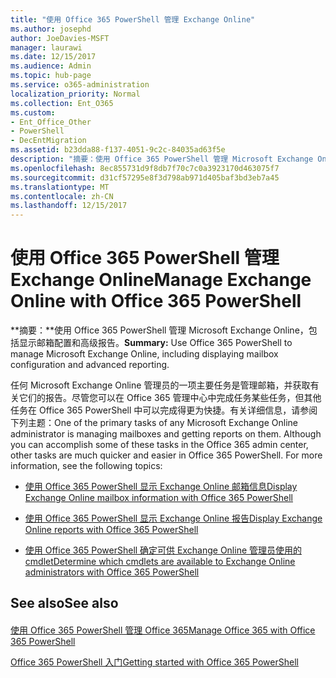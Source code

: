 ```yaml
---
title: "使用 Office 365 PowerShell 管理 Exchange Online"
ms.author: josephd
author: JoeDavies-MSFT
manager: laurawi
ms.date: 12/15/2017
ms.audience: Admin
ms.topic: hub-page
ms.service: o365-administration
localization_priority: Normal
ms.collection: Ent_O365
ms.custom:
- Ent_Office_Other
- PowerShell
- DecEntMigration
ms.assetid: b23dda88-f137-4051-9c2c-84035ad63f5e
description: "摘要：使用 Office 365 PowerShell 管理 Microsoft Exchange Online，包括显示邮箱配置和显示高级报告。"
ms.openlocfilehash: 8ec855731d9f8db7f70c7c0a3923170d463075f7
ms.sourcegitcommit: d31cf57295e8f3d798ab971d405baf3bd3eb7a45
ms.translationtype: MT
ms.contentlocale: zh-CN
ms.lasthandoff: 12/15/2017
---
```

# <a name="manage-exchange-online-with-office-365-powershell"></a><span data-ttu-id="bcbbe-103">使用 Office 365 PowerShell 管理 Exchange Online</span><span class="sxs-lookup"><span data-stu-id="bcbbe-103">Manage Exchange Online with Office 365 PowerShell</span></span>

 <span data-ttu-id="bcbbe-104">**摘要：**使用 Office 365 PowerShell 管理 Microsoft Exchange Online，包括显示邮箱配置和高级报告。</span><span class="sxs-lookup"><span data-stu-id="bcbbe-104">**Summary:** Use Office 365 PowerShell to manage Microsoft Exchange Online, including displaying mailbox configuration and advanced reporting.</span></span>
  
<span data-ttu-id="bcbbe-p101">任何 Microsoft Exchange Online 管理员的一项主要任务是管理邮箱，并获取有关它们的报告。尽管您可以在 Office 365 管理中心中完成任务某些任务，但其他任务在 Office 365 PowerShell 中可以完成得更为快捷。有关详细信息，请参阅下列主题：</span><span class="sxs-lookup"><span data-stu-id="bcbbe-p101">One of the primary tasks of any Microsoft Exchange Online administrator is managing mailboxes and getting reports on them. Although you can accomplish some of these tasks in the Office 365 admin center, other tasks are much quicker and easier in Office 365 PowerShell. For more information, see the following topics:</span></span>
  
- [<span data-ttu-id="bcbbe-108">使用 Office 365 PowerShell 显示 Exchange Online 邮箱信息</span><span class="sxs-lookup"><span data-stu-id="bcbbe-108">Display Exchange Online mailbox information with Office 365 PowerShell</span></span>](https://technet.microsoft.com/en-us/library/mt771881%28v=exchg.160%29.aspx)
    
- [<span data-ttu-id="bcbbe-109">使用 Office 365 PowerShell 显示 Exchange Online 报告</span><span class="sxs-lookup"><span data-stu-id="bcbbe-109">Display Exchange Online reports with Office 365 PowerShell</span></span>](https://technet.microsoft.com/en-us/library/mt771882%28v=exchg.160%29.aspx)
    
- [<span data-ttu-id="bcbbe-110">使用 Office 365 PowerShell 确定可供 Exchange Online 管理员使用的 cmdlet</span><span class="sxs-lookup"><span data-stu-id="bcbbe-110">Determine which cmdlets are available to Exchange Online administrators with Office 365 PowerShell</span></span>](https://technet.microsoft.com/en-us/library/mt771883%28v=exchg.160%29.aspx)
    
## <a name="see-also"></a><span data-ttu-id="bcbbe-111">See also</span><span class="sxs-lookup"><span data-stu-id="bcbbe-111">See also</span></span>

#### 

[<span data-ttu-id="bcbbe-112">使用 Office 365 PowerShell 管理 Office 365</span><span class="sxs-lookup"><span data-stu-id="bcbbe-112">Manage Office 365 with Office 365 PowerShell</span></span>](manage-office-365-with-office-365-powershell.md)
  
[<span data-ttu-id="bcbbe-113">Office 365 PowerShell 入门</span><span class="sxs-lookup"><span data-stu-id="bcbbe-113">Getting started with Office 365 PowerShell</span></span>](getting-started-with-office-365-powershell.md)

